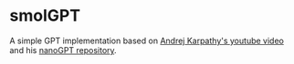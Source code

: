 # smolGPT

A simple GPT implementation based on [Andrej Karpathy's youtube video](https://www.youtube.com/watch?v=kCc8FmEb1nY) and his [nanoGPT repository](https://github.com/karpathy/nanoGPT).
